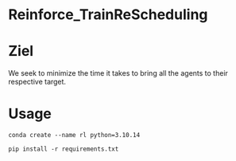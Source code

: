 # Reinforce_TrainReScheduling

# Ziel

We seek to minimize the time it takes to bring all the agents to their respective target.

# Usage

    conda create --name rl python=3.10.14

    pip install -r requirements.txt
